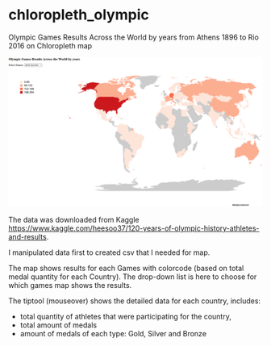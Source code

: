 # chloropleth_olympic
Olympic Games Results Across the World by years from Athens 1896 to Rio 2016 on Chloropleth map

![Alt text](screenshot.PNG)

The data was downloaded from Kaggle https://www.kaggle.com/heesoo37/120-years-of-olympic-history-athletes-and-results.

I manipulated data first to created csv that I needed for map. 

The map shows results for each Games with colorcode (based on total medal quantity for each Country).
The drop-down list is here to choose for which games map shows the results.

The tiptool (mouseover) shows the detailed data for each country, includes:
- total quantity of athletes that were participating for the country, 
- total amount of medals
- amount of medals of each type: Gold, Silver and Bronze
